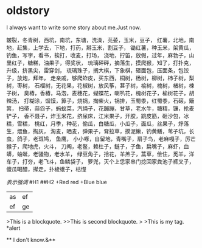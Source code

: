oldstory
========

I always want to write some story about me.Just now.

皴裂，冬青树，西坑，南坑，东塘，洗澡，芫荽，玉米，豆子，
红薯，北地，南地，赶集，上学去，下地，打药，掰玉米，割豆子，
锄红薯，种玉米，架黄瓜，钓鱼，写字，看书，挨打，收麦，打场，
浇地，拧笛，放假，过年，麻勃子，山里红子，糖糕，油果子，得奖状，
琉璃砰砰，摘落生，摸爬猴，知了，打扑克，升级，挤黑尖，雷穿剑，
琉璃珠子，搁大棋，下象棋，砸面包，压面条，包饺子，放炮，拜年，
走亲戚，够爬蚱皮，买东西，桐树，杨树，柳树，柿子树，梨树，枣树，
石榴树，无花果，花椒树，放风筝，葚子树，榆树，槐树，楮树，楝子树，
臭椿，香椿，马泡，麦穗花，蝴蝶花，喇叭花，槐树花子，榆树花子，胡辣汤，
打糊涂，馏馍，箅子，烧锅，掏柴火，锅排，玉蜀黍，红蜀黍，石磙，簸箕，
扫帚，蒜舀子，蚂蚁菜，汽绳子，花蹦蹦，甘草，老水牛，糖精，镰，抢麦铲子，
香不聂子，炸玉米花，挤尿床，江米果子，开胶，跳皮筋，砸沙包，冰糕，雪糕，
桃红，月季，种花，偷瓜，白糖瓜，小瓜子，面瓜，丝果子，烀落生，煨鱼，掏灰，
淘麦，晒麦，弹果子，耷拉草，摸泥鳅，钓黄鳝，苇子坑，长虫，鸽子，老斑鸠，
鱼鹰， 小小啄，自留地，青嘴子，扇子鸟，老麻嘎子，厉芒猴子，爬地虎，火斗，
刀阄，老鳖，赖杜子，鲢子，子鱼，扁嘴子，麻虾，血蟒，蚰蜒，老骚物，老水羊，
绿豆角子，拾花，羊羔子，蒿草，侩住，觅羊，洋车子，打夯，老飞斗，鱼鳞袋子，
箩兜，灭个上恁家串门捻回家粪池子裤叉子，傻瓜喝醋，撵走，扑棱蛾子，枯憷

*表示强调*
#H1
##H2
+Red red
+Blue blue
<table>
  <tr><td>as</td><td>ef</td></tr>
  <tr><td>ef</td><td>ge</td></tr>
</table>
>This is a blockquote.
>>This is second blockquote.
>
>This is my tag.
*alert

** I don't know.&**

